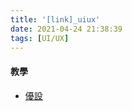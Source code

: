 ```yaml
---
title: '[link]_uiux'
date: 2021-04-24 21:38:39
tags: [UI/UX]
---
```


#### 教學
  - [優設](https://www.uisdc.com/archives)